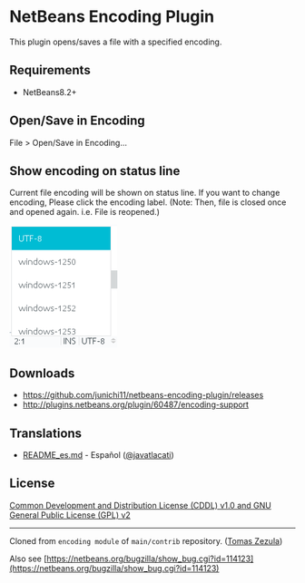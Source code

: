 # NetBeans Encoding Plugin
This plugin opens/saves a file with a specified encoding.

## Requirements

- NetBeans8.2+

## Open/Save in Encoding

File > Open/Save in Encoding...

## Show encoding on status line
Current file encoding will be shown on status line. If you want to change encoding, Please click the encoding label.
(Note: Then, file is closed once and opened again. i.e. File is reopened.)

![screenshot](screenshots/nb-encoding-statusline.png)

## Downloads

- https://github.com/junichi11/netbeans-encoding-plugin/releases
- http://plugins.netbeans.org/plugin/60487/encoding-support

## Translations

- [README_es.md](README_es.md) - Español ([@javatlacati](https://github.com/javatlacati))

## License
[Common Development and Distribution License (CDDL) v1.0 and GNU General Public License (GPL) v2](http://netbeans.org/cddl-gplv2.html)

----
Cloned from `encoding module` of `main/contrib` repository. ([Tomas Zezula](https://github.com/tzezula))

Also see [https://netbeans.org/bugzilla/show_bug.cgi?id=114123](https://netbeans.org/bugzilla/show_bug.cgi?id=114123)
